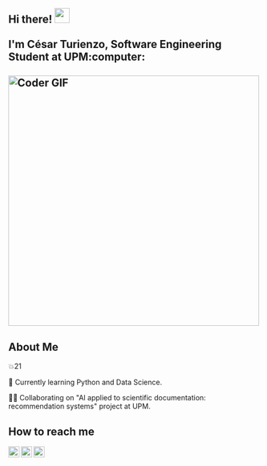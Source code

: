 <h2 align="left">
 <abc>
  <br>Hi there! <img src="https://user-images.githubusercontent.com/42378118/110234147-e3259600-7f4e-11eb-95be-0c4047144dea.gif" width="30"><br>
  <br> I'm César Turienzo, Software Engineering Student at UPM:computer:<br>
  <br>
    <img src="https://media.giphy.com/media/SWoSkN6DxTszqIKEqv/giphy.gif" alt="Coder GIF" width="500">
 </abc>
</h2> 

## About Me

 :collision:21
  
 :notebook_with_decorative_cover: Currently learning Python and Data Science.
 
 :man_technologist: Collaborating on "AI applied to scientific documentation: recommendation systems" project at UPM.
 
 
 
## How to reach me
 
 <a href="https://www.linkedin.com/in/cesarturienzo/">
  <img align="left" alt="Cesar's LinkedIN" width="22px" src="https://cdn-icons-png.flaticon.com/512/174/174857.png" />
</a>

<a href="mailto:cturienzoforcada@gmail.com"> 
  <img align="left" alt="Cesar's mail" width="22px" src="https://cdn-icons-png.flaticon.com/512/281/281769.png" />
</a>
<a href="https://github.com/cturienzo/"> 
  <img align="left" alt="Cesar's Github" width="22px" src="https://cdn-icons-png.flaticon.com/512/25/25231.png" />
</a>
<br/><br/>
 
  

<!--
**cturienzo/cturienzo** is a ✨ _special_ ✨ repository because its `README.md` (this file) appears on your GitHub profile.

Here are some ideas to get you started:

- 🔭 I’m currently working on ...
- 🌱 I’m currently learning ...
- 👯 I’m looking to collaborate on ...
- 🤔 I’m looking for help with ...
- 💬 Ask me about ...
- 📫 How to reach me: ...
- 😄 Pronouns: ...
- ⚡ Fun fact: ...
-->
